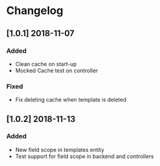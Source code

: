 # Changelog

## [1.0.1] 2018-11-07

### Added
- Clean cache on start-up
- Mocked Cache test on controller
### Fixed
- Fix deleting cache when template is deleted

## [1.0.2] 2018-11-13

### Added
- New field scope in templates entity
- Test support for field scope in backend and controllers
